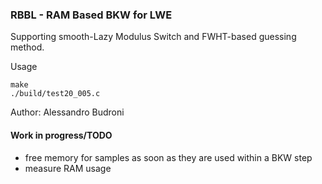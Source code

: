 ### RBBL - RAM Based BKW for LWE

Supporting smooth-Lazy Modulus Switch and FWHT-based guessing method.

Usage
```
make
./build/test20_005.c
```

Author: Alessandro Budroni

#### Work in progress/TODO
- free memory for samples as soon as they are used within a BKW step
- measure RAM usage
